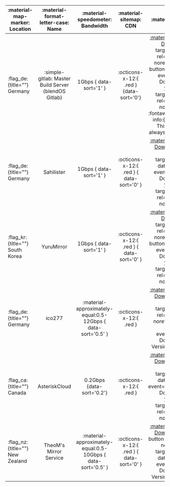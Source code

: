 
| :material-map-marker: Location          |  :material-format-letter-case: Name  |               :material-speedometer: Bandwidth               |             :material-sitemap: CDN              |                                                                                            :material-link: URL                                                                                            |
| --------------------------------------- | :----------------------------------: | :----------------------------------------------------------: | :---------------------------------------------: | :-------------------------------------------------------------------------------------------------------------------------------------------------------------------------------------------------------: |
| :flag_de:{title=""} Germany       | :simple-gitlab: Master Build Server (blendOS Gitlab) |                           1Gbps { data-sort='1' }                            |     :octicons-x-12:{ .red } {data-sort='0'}     |            [:material-download: Download](https://git.blendos.co/api/v4/projects/32/jobs/artifacts/main/raw/blendOS.iso?job=build-job){ target="_blank" rel="noopener noreferrer" .md-button data-umami-event="Gitlab Download" } <br><span id="firstCharacters" class="noJs mt-1"></span> <noscript>[`Version`](https://git.blendos.co/blendos/image-builder/-/commits/main){ target="_blank" rel="noopener noreferrer" }</noscript> <br><span class="info">:fontawesome-solid-info:{ title="Info" } This mirror will always be up to date.<small></small></span>            |
| :flag_de:{title=""} Germany             |              Sahilister              |                   1Gbps { data-sort='1' }                    |    :octicons-x-12:{ .red } { data-sort='0' }    |               [:material-download: Download](https://mirrors.de.sahilister.net/blendos/blendOS.iso){ .md-button target="_blank" data-umami-event="Sahilister Download" }<br><span class="noJs mt-1" id="sahilister"></span> <noscript>[`Version`](https://mirrors.de.sahilister.net/blendos/version){ target="_blank" rel="noopener noreferrer" }</noscript>               |
| :flag_kr:{title=""} South Korea         |              YuruMirror              |                   1Gbps { data-sort='1' }                    |    :octicons-x-12:{ .red } { data-sort='0' }    |  [:material-download: Download](https://mirror.funami.tech/blendos/blendOS.iso){ target="_blank" rel="noopener noreferrer" .md-button data-umami-event="Funami Download" } <br><span class="noJs mt-1" id="yuru"></span> <noscript>[`Version`](https://mirror.funami.tech/blendos/version){ target="_blank" rel="noopener noreferrer" }</noscript>   |
| :flag_de:{title=""} Germany             |                ico277                | :material-approximately-equal:0.5-12Gbps { data-sort='0.5' } |             :octicons-x-12:{ .red }             |      [:material-download: Download](https://mirror.ico277.xyz/blendos/testing/blendos-20240310-x8664.iso){ .md-button target="_blank" rel="noopener noreferrer" data-umami-event="ico277 Download" } <br>Version: :x:{title=""}     |
| :flag_ca:{title=""} Canada              |            AsteriskCloud             |                  0.2Gbps {data-sort='0.2'}                   |             :octicons-x-12:{ .red }             |               [:material-download: Download](https://blend.asterisk.lol/dvd/v4/blendOS.iso){ .md-button target="_blank" data-umami-event="AsteriskCloud Download" }<br><span class="noJs mt-1" id="asterisk"></span> <noscript>[`Version`](https://blend.asterisk.lol/dvd/v4/version){ target="_blank" rel="noopener noreferrer" }</noscript>                |
| :flag_nz:{title=""} New Zealand         |        TheoM's Mirror Service        | :material-approximately-equal:0.5-10Gbps { data-sort='0.5' } |    :octicons-x-12:{ .red } { data-sort='0' }    |    [:material-download: Download](https://blendos.mirrors.theom.nz/isos/testing/blendos-20240310-x8664.iso){ .md-button rel="noopener noreferrer" target="_blank" data-umami-event="TheoM Download" }  <br>Version: :x:{title=""}     |



<script>
var xhr = new XMLHttpRequest();
var fileUrl = 'https://git.blendos.co/api/v4/projects/32/jobs/artifacts/main/raw/version?job=build-job';
xhr.open('GET', fileUrl, true);
xhr.onreadystatechange = function() {
  if (xhr.readyState === XMLHttpRequest.DONE) {
    if (xhr.status >= 200 && xhr.status < 300) {
      var fileContent = xhr.responseText;
      var numCharacters = 8; // Change this number as needed
      var firstCharacters = fileContent.slice(0, numCharacters);
      document.getElementById('firstCharacters').innerHTML = "Version: <a href='https://git.blendos.co/blendOS/image-builder/-/commit/" + fileContent +  "' target='_blank' rel='noopener noreferrer'><code>" + firstCharacters + "</code></a>";
    } else {
      console.error('Failed to load file:', xhr.statusText);
    }
  }
};
xhr.onerror = function() {
  console.error('Network error occurred');
};
xhr.send();

var xhr3 = new XMLHttpRequest();
var fileUrl3 = 'https://mirrors.de.sahilister.net/blendos/version';
xhr3.open('GET', fileUrl3, true);
xhr3.onreadystatechange = function() {
  if (xhr3.readyState === XMLHttpRequest.DONE) {
    if (xhr3.status >= 200 && xhr3.status < 300) {
      var fileContent3 = xhr3.responseText;
      var numCharacters3 = 8; // Change this number as needed
      var firstCharacters3 = fileContent3.slice(0, numCharacters3);
      document.getElementById('sahilister').innerHTML = "Version: <a href='https://mirrors.de.sahilister.net/blendos/version' target='_blank' rel='noopener noreferrer'><code>" + firstCharacters3 + "</code></a>";
    } else {
      console.error('Failed to load file:', xhr3.statusText);
    }
  }
};
xhr3.onerror = function() {
  console.error('Network error occurred');
};
xhr3.send();

var xhr4 = new XMLHttpRequest();
var fileUrl4 = 'https://mirror.funami.tech/blendos/version';
xhr4.open('GET', fileUrl4, true);
xhr4.onreadystatechange = function() {
  if (xhr4.readyState === XMLHttpRequest.DONE) {
    if (xhr4.status >= 200 && xhr4.status < 300) {
      var fileContent4 = xhr4.responseText;
      var numCharacters4 = 8; // Change this number as needed
      var firstCharacters4 = fileContent4.slice(0, numCharacters4);
      document.getElementById('yuru').innerHTML = "Version: <a href='https://mirror.funami.tech/blendos/version' target='_blank' rel='noopener noreferrer'><code>" + firstCharacters4 + "</code></a>";
    } else {
      console.error('Failed to load file:', xhr4.statusText);
    }
  }
};
xhr4.onerror = function() {
  console.error('Network error occurred');
};
xhr4.send();

var xhr5 = new XMLHttpRequest();
var fileUrl5 = 'https://blend.asterisk.lol/dvd/v4/version';
xhr5.open('GET', fileUrl5, true);
xhr5.onreadystatechange = function() {
  if (xhr5.readyState === XMLHttpRequest.DONE) {
    if (xhr5.status >= 200 && xhr5.status < 300) {
      var fileContent5 = xhr5.responseText;
      var numCharacters5 = 8; // Change this number as needed
      var firstCharacters5 = fileContent5.slice(0, numCharacters5);
      document.getElementById('asterisk').innerHTML = "Version: <a href='https://blend.asterisk.lol/dvd/v4/version' target='_blank' rel='noopener noreferrer'><code>" + firstCharacters5 + "</code></a>";
    } else {
      console.error('Failed to load file:', xhr5.statusText);
    }
  }
};
xhr5.onerror = function() {
  console.error('Network error occurred');
};
xhr5.send();
</script>

<script>
    var styleSheet = document.createElement("style")
    styleSheet.innerText = '.noJs { display: revert !important }'
    document.head.appendChild(styleSheet)
</script>
